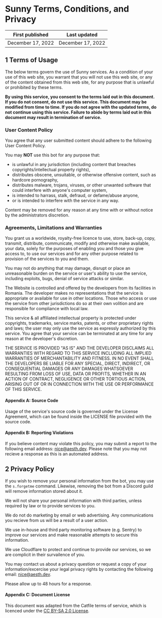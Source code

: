 # Sunny Terms, Conditions, and Privacy
| First published | Last updated  |
| ----------------- | ------------- |
| December 17, 2022 | December 17, 2022 |

## 1 Terms of Usage

The below terms govern the use of Sunny services. As a condition of your use of this web site, you warrant that you will not use this web site, or any of the content obtained from this web site, for any purpose that is unlawful or prohibited by these terms.

**By using this service, you consent to the terms laid out in this document. If you do not consent, do not use this service. This document may be modified from time to time. If you do not agree with the updated terms, do not continue using this service. Failure to abide by terms laid out in this document may result in termination of service.**

### User Content Policy
You agree that any user submitted content should adhere to the following User Content Policy.

You may **NOT** use this bot for any purpose that:
- is unlawful in any jurisdiction (including content that breaches copyrights/intellectual property rights),
- distributes obscene, unsuitable, or otherwise offensive content, such as hardcore pornography,
- distributes malware, trojans, viruses, or other unwanted software that could interfere with anyone's computer system,
- is intended to harrass, stalk, defraud, or defame/abuse anyone,
- or is intended to interfere with the service in any way.

Content may be removed for any reason at any time with or without notice by the administrators discretion.

### Agreements, Limitations and Warranties

You grant us a worldwide, royalty-free licence to use, store, back-up, copy, transmit, distribute, communicate, modify and otherwise make available, your data, solely for the purposes of enabling you and those you give access to, to use our services and for any other purpose related to provision of the services to you and them.

You may not do anything that may damage, disrupt or place an unreasonable burden on the service or user's ability to use the service, including exploits, bugs, denial of service attacks or similar.

The Website is controlled and offered by the developers from its facilities in Romania. The developer makes no representations that the service is appropriate or available for use in other locations. Those who access or use the service from other jurisdictions do so at their own volition and are responsible for compliance with local law.

This service & all affiliated intellectual property is protected under copyrights, trademarks, service marks, patents, or other proprietary rights and laws; the user may only use the service as expressly authorized by this service. You agree that your service can be terminated at any time for any reason at the developer's discretion.

THE SERVICE IS PROVIDED "AS IS" AND THE DEVELOPER DISCLAIMS ALL WARRANTIES WITH REGARD TO THIS SERVICE INCLUDING ALL IMPLIED WARRANTIES OF MERCHANTABILITY AND FITNESS. IN NO EVENT SHALL THE DEVELOPERS BE LIABLE FOR ANY SPECIAL, DIRECT, INDIRECT, OR CONSEQUENTIAL DAMAGES OR ANY DAMAGES WHATSOEVER RESULTING FROM LOSS OF USE, DATA OR PROFITS, WHETHER IN AN ACTION OF CONTRACT, NEGLIGENCE OR OTHER TORTIOUS ACTION, ARISING OUT OF OR IN CONNECTION WITH THE USE OR PERFORMANCE OF THIS SERVICE.

#### Appendix A: Source Code

Usage of the service's source code is governed under the License Agreement, which can be found inside the LICENSE file provided with the source code.

#### Appendix B: Reporting Violations

If you believe content may violate this policy, you may submit a report to the following email address: [nice@aesth.dev](mailto:nice@aesth.dev). Please note that you may not recieve a response as this is an automated address.


## 2 Privacy Policy

If you wish to remove your personal information from the bot, you may use the `s.forgetme` command. Likewise, removing the bot from a Discord guild will remove information stored about it.

We will not share your personal information with third parties, unless required by law or to provide services to you.

We do not do marketing by email or web advertising. Any communications you recieve from us will be a result of a user action.

We use in-house and third party monitoring software (e.g. Sentry) to improve our services and make reasonable attempts to secure this information.

We use Cloudflare to protect and continue to provide our services, so we are complicit in their survailence of you.

You may contact us about a privacy question or request a copy of your information/excercise your legal privacy rights by contacting the following email: [nice@aesth.dev](mailto:nice@aesth.dev).

Please allow up to 48 hours for a response.

#### Appendix C: Document License

This document was adapted from the Catfile terms of service, which is licenced under the [CC BY-SA 2.0 License](https://creativecommons.org/licenses/by-sa/4.0/).
